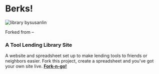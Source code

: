 # Berks!

![library bysusanlin](https://raw.githubusercontent.com/bysl/library/gh-pages/library-screenshot.png)

Forked from –

### A Tool Lending Library Site

A website and spreadsheet set up to make lending tools to friends or neighbors easier. Fork this project, create a spreadsheet and you've got your own site live. **[Fork-n-go!](http://jlord.github.io/forkngo)**